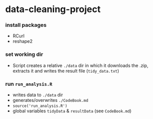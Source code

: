 # data-cleaning-project

### install packages 
* RCurl
* reshape2

### set working dir
* Script creates a relative `./data` dir in which it downloads the .zip, extracts it and writes the result file (`tidy_data.txt`)

### run `run_analysis.R`
* writes data to `./data` dir
* generates/overwrites `./CodeBook.md`
* `source('run_analysis.R')`
* global variables `tidyData` & `resultData` (see `CodeBook.md`)